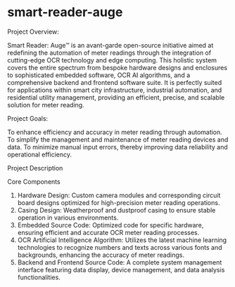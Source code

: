 # smart-reader-auge
Project Overview:

Smart Reader: Auge™ is an avant-garde open-source initiative aimed at redefining the automation of meter readings through the integration of cutting-edge OCR technology and edge computing. This holistic system covers the entire spectrum from bespoke hardware designs and enclosures to sophisticated embedded software, OCR AI algorithms, and a comprehensive backend and frontend software suite. It is perfectly suited for applications within smart city infrastructure, industrial automation, and residential utility management, providing an efficient, precise, and scalable solution for meter reading.

Project Goals:

To enhance efficiency and accuracy in meter reading through automation.
To simplify the management and maintenance of meter reading devices and data.
To minimize manual input errors, thereby improving data reliability and operational efficiency.

Project Description

Core Components

1. Hardware Design: Custom camera modules and corresponding circuit board designs optimized for high-precision meter reading operations.
2. Casing Design: Weatherproof and dustproof casing to ensure stable operation in various environments.
3. Embedded Source Code: Optimized code for specific hardware, ensuring efficient and accurate OCR meter reading processes.
4. OCR Artificial Intelligence Algorithm: Utilizes the latest machine learning technologies to recognize numbers and texts across various fonts and backgrounds, enhancing the accuracy of meter readings.
5. Backend and Frontend Source Code: A complete system management interface featuring data display, device management, and data analysis functionalities.
